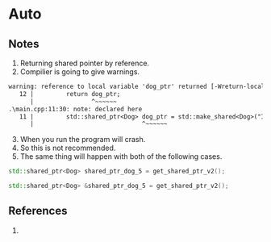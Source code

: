# Auto

## Notes
1. Returning shared pointer by reference. 
2. Compilier is going to give warnings. 
```txt
warning: reference to local variable 'dog_ptr' returned [-Wreturn-local-addr]
   12 |         return dog_ptr;
      |                ^~~~~~~
.\main.cpp:11:30: note: declared here
   11 |         std::shared_ptr<Dog> dog_ptr = std::make_shared<Dog>("Internal Dog_v2");
      |                              ^~~~~~~
```
3. When you run the program will crash.
4. So this is not recommended.
5. The same thing will happen with both of the following cases.

```cpp
std::shared_ptr<Dog> shared_ptr_dog_5 = get_shared_ptr_v2();
```

```cpp
std::shared_ptr<Dog> &shared_ptr_dog_5 = get_shared_ptr_v2();
```


## References

1. 

